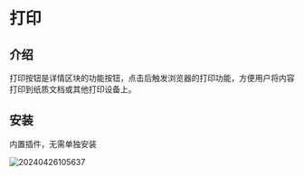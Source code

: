 # 打印



## 介绍

打印按钮是详情区块的功能按钮，点击后触发浏览器的打印功能，方便用户将内容打印到纸质文档或其他打印设备上。
## 安装

内置插件，无需单独安装

![20240426105637](https://nocobase-docs.oss-cn-beijing.aliyuncs.com/20240426105637.png)


